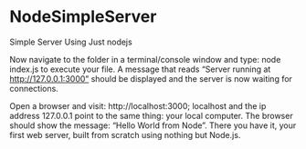 # NodeSimpleServer
Simple Server Using Just nodejs


Now navigate to the folder in a terminal/console window and type: node index.js to execute your file. A message that reads “Server running at http://127.0.0.1:3000” should be displayed and the server is now waiting for connections.

Open a browser and visit: http://localhost:3000; localhost and the ip address 127.0.0.1 point to the same thing: your local computer. The browser should show the message: “Hello World from Node”. There you have it, your first web server, built from scratch using nothing but Node.js.